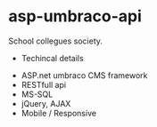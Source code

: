 asp-umbraco-api
===============

School collegues society.

* Techincal details
- ASP.net umbraco CMS framework
- RESTfull api
- MS-SQL
- jQuery, AJAX
- Mobile / Responsive



